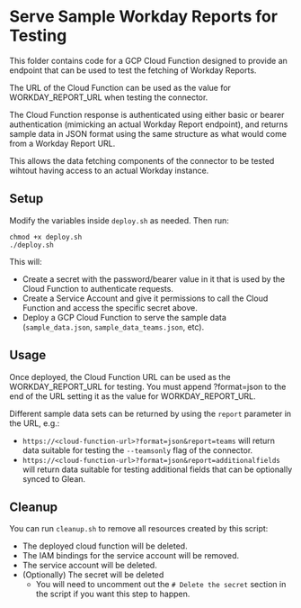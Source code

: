 # Serve Sample Workday Reports for Testing

This folder contains code for a GCP Cloud Function designed to provide an endpoint that can be used to test the fetching of Workday Reports.

The URL of the Cloud Function can be used as the value for WORKDAY_REPORT_URL when testing the connector.

The Cloud Function response is authenticated using either basic or bearer authentication (mimicking an actual Workday Report endpoint), and returns sample data in JSON format using the same structure as what would come from a Workday Report URL.

This allows the data fetching components of the connector to be tested wihtout having access to an actual Workday instance.

## Setup

Modify the variables inside `deploy.sh` as needed. Then run:

```
chmod +x deploy.sh
./deploy.sh
```

This will:
* Create a secret with the password/bearer value in it that is used by the Cloud Function to authenticate requests.
* Create a Service Account and give it permissions to call the Cloud Function and access the specific secret above.
* Deploy a GCP Cloud Function to serve the sample data (`sample_data.json`, `sample_data_teams.json`, etc).

## Usage

Once deployed, the Cloud Function URL can be used as the WORKDAY_REPORT_URL for testing. You must append ?format=json to the end of the URL setting it as the value for WORKDAY_REPORT_URL.

Different sample data sets can be returned by using the `report` parameter in the URL, e.g.:

* `https://<cloud-function-url>?format=json&report=teams` will return data suitable for testing the `--teamsonly` flag of the connector.
* `https://<cloud-function-url>?format=json&report=additionalfields` will return data suitable for testing additional fields that can be optionally synced to Glean.

## Cleanup

You can run `cleanup.sh` to remove all resources created by this script:

* The deployed cloud function will be deleted.
* The IAM bindings for the service account will be removed.
* The service account will be deleted.
* (Optionally) The secret will be deleted
    * You will need to uncomment out the `# Delete the secret` section in the script if you want this step to happen.
